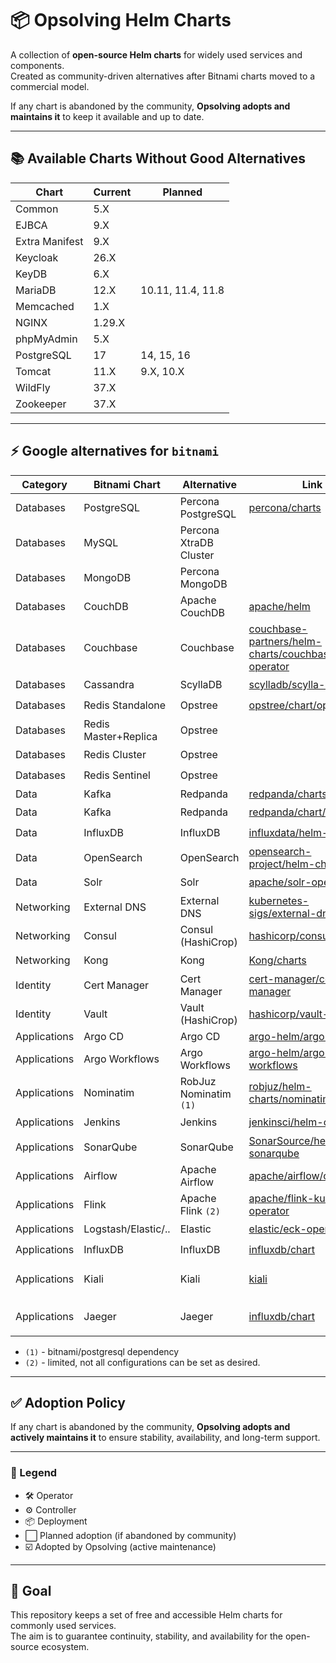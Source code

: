 # 📦 Opsolving Helm Charts

A collection of **open-source Helm charts** for widely used services and components.  
Created as community-driven alternatives after Bitnami charts moved to a commercial model.

If any chart is abandoned by the community, **Opsolving adopts and maintains it** to keep it available and up to date.

---

## 📚 Available Charts Without Good Alternatives

| Chart          | Current | Planned           |
|----------------|---------|-------------------|
| Common         | 5.X     |                   |
| EJBCA          | 9.X     |                   |
| Extra Manifest | 9.X     |                   |
| Keycloak       | 26.X    |                   |
| KeyDB          | 6.X     |                   |
| MariaDB        | 12.X    | 10.11, 11.4, 11.8 |
| Memcached      | 1.X     |                   |
| NGINX          | 1.29.X  |                   |
| phpMyAdmin     | 5.X     |                   |
| PostgreSQL     | 17      | 14, 15, 16        |
| Tomcat         | 11.X    | 9.X, 10.X         |
| WildFly        | 37.X    |                   |
| Zookeeper      | 37.X    |                   |

---

## ⚡ Google alternatives for `bitnami`

| Category     | Bitnami Chart        | Alternative            | Link                                                                                                                                         | Type     | Adopted |
|--------------|----------------------|------------------------|----------------------------------------------------------------------------------------------------------------------------------------------|----------|---------|
| Databases    | PostgreSQL           | Percona PostgreSQL     | [percona/charts](https://github.com/percona/percona-helm-charts/tree/main/charts)                                                            | 🛠️      | ⬜       |
| Databases    | MySQL                | Percona XtraDB Cluster |                                                                                                                                              | 🛠️      | ⬜       |
| Databases    | MongoDB              | Percona MongoDB        |                                                                                                                                              | 🛠️      | ⬜       |
| Databases    | CouchDB              | Apache CouchDB         | [apache/helm](https://github.com/apache/couchdb-helm/tree/main/couchdb)                                                                      | 📦       | ⬜       |
| Databases    | Couchbase            | Couchbase              | [couchbase-partners/helm-charts/couchbase-operator](https://github.com/couchbase-partners/helm-charts/tree/master/charts/couchbase-operator) | 🛠️      | ⬜       |
| Databases    | Cassandra            | ScyllaDB               | [scylladb/scylla-operator](https://github.com/scylladb/scylla-operator/tree/master/helm)                                                     | 🛠️      | ⬜       |
| Databases    | Redis Standalone     | Opstree                | [opstree/chart/operator](https://github.com/opstree/redis-operator/tree/main/charts/redis-operator)                                          | 🛠️      | ⬜       |
| Databases    | Redis Master+Replica | Opstree                |                                                                                                                                              | 🛠️      | ⬜       |
| Databases    | Redis Cluster        | Opstree                |                                                                                                                                              | 🛠️      | ⬜       |
| Databases    | Redis Sentinel       | Opstree                |                                                                                                                                              | 🛠️      | ⬜       |
| Data         | Kafka                | Redpanda               | [redpanda/charts/controller](https://github.com/redpanda-data/redpanda-operator/tree/main/charts/redpanda)                                   | ⚙️       | ⬜       |
| Data         | Kafka                | Redpanda               | [redpanda/chart/operator](https://github.com/redpanda-data/redpanda-operator/tree/main/operator/chart)                                       | 🛠️      | ⬜       |
| Data         | InfluxDB             | InfluxDB               | [influxdata/helm-charts](https://github.com/influxdata/helm-charts)                                                                          | 📦       | ⬜       |
| Data         | OpenSearch           | OpenSearch             | [opensearch-project/helm-charts](https://github.com/opensearch-project/helm-charts/tree/main/charts)                                         | 📦       | ⬜       |
| Data         | Solr                 | Solr                   | [apache/solr-operator](https://github.com/apache/solr-operator/tree/main/helm)                                                               | 🛠️      | ⬜       |
| Networking   | External DNS         | External DNS           | [kubernetes-sigs/external-dns](https://github.com/kubernetes-sigs/external-dns/tree/master/charts/external-dns)                              | ⚙️       | ⬜       |
| Networking   | Consul               | Consul (HashiCrop)     | [hashicorp/consul-k8s](https://github.com/hashicorp/consul-k8s/tree/main/charts/consul)                                                      | 📦       | ⬜       |
| Networking   | Kong                 | Kong                   | [Kong/charts](https://github.com/Kong/charts/tree/main/charts)                                                                               | 📦       | ⬜       |
| Identity     | Cert Manager         | Cert Manager           | [cert-manager/cert-manager](https://github.com/cert-manager/cert-manager/tree/master/deploy/charts/cert-manager)                             | ⚙️       | ⬜       |
| Identity     | Vault                | Vault (HashiCrop)      | [hashicorp/vault-helm](https://github.com/hashicorp/vault-helm)                                                                              | 📦       | ⬜       |
| Applications | Argo CD              | Argo CD                | [argo-helm/argo-cd](https://github.com/argoproj/argo-helm/tree/main/charts/argo-cd)                                                          | ⚙️       | ⬜       |
| Applications | Argo Workflows       | Argo Workflows         | [argo-helm/argo-workflows](https://github.com/argoproj/argo-helm/tree/main/charts/argo-workflows)                                            | ⚙️       | ⬜       |
| Applications | Nominatim            | RobJuz Nominatim `(1)` | [robjuz/helm-charts/nominatim](https://github.com/robjuz/helm-charts/tree/master/charts/nominatim)                                           | 📦       | ⬜       |
| Applications | Jenkins              | Jenkins                | [jenkinsci/helm-charts](https://github.com/jenkinsci/helm-charts/tree/main/charts/jenkins)                                                   | 📦       | ⬜       |
| Applications | SonarQube            | SonarQube              | [SonarSource/helm-chart-sonarqube](https://github.com/SonarSource/helm-chart-sonarqube/tree/master/charts)                                   | 📦       | ⬜       |
| Applications | Airflow              | Apache Airflow         | [apache/airflow/chart](https://github.com/apache/airflow/tree/main/chart)                                                                    | 📦       | ⬜       |
| Applications | Flink                | Apache Flink `(2)`     | [apache/flink-kubernetes-operator](https://github.com/apache/flink-kubernetes-operator)                                                      | 🛠️      | ⬜       |
| Applications | Logstash/Elastic/..  | Elastic                | [elastic/eck-operator](https://www.elastic.co/docs/deploy-manage/deploy/cloud-on-k8s/managing-deployments-using-helm-chart)                  | 🛠️      | ⬜       |
| Applications | InfluxDB             | InfluxDB               | [influxdb/chart](https://github.com/influxdata/helm-charts/tree/master/charts)                                                               | 📦       | ⬜       |
| Applications | Kiali                | Kiali                  | [kiali](https://kiali.io/docs/installation/installation-guide/install-with-helm/)                                                            | 🛠️ / 📦 | ⬜       |
| Applications | Jaeger               | Jaeger                 | [influxdb/chart](https://github.com/jaegertracing/helm-charts/tree/main/charts)                                                              | 🛠️ / 📦 | ⬜       |

- `(1)` - bitnami/postgresql dependency
- `(2)` - limited, not all configurations can be set as desired.

---

## ✅ Adoption Policy

If any chart is abandoned by the community, **Opsolving adopts and actively maintains it** to ensure stability,
availability, and long-term support.

---

### 🔑 Legend

- 🛠️ Operator
- ⚙️ Controller
- 📦 Deployment
- ⬜ Planned adoption (if abandoned by community)
- ☑️ Adopted by Opsolving (active maintenance)

---

## 🎯 Goal

This repository keeps a set of free and accessible Helm charts for commonly used services.  
The aim is to guarantee continuity, stability, and availability for the open-source ecosystem.

